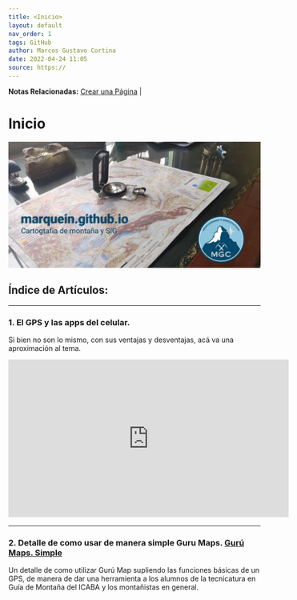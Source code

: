 ```yaml
---
title: <Inicio>
layout: default
nav_order: 1
tags: GitHub
author: Marcos Gustavo Cortina
date: 2022-04-24 11:05
source: https://
---
```

**Notas Relacionadas:** 
[Crear una Página](Crear-una-pagina.md) |

# Inicio
![Portada](Anexos/GitHub.jpg)

## Índice de Artículos:
---
### 1. El GPS y las apps del celular.
Si bien no son lo mismo, con sus ventajas y desventajas, acá va una aproximación al tema.

<iframe width="560" height="315" src="https://www.youtube.com/embed/VA5nY60uvW0" title="YouTube video player" frameborder="0" allow="accelerometer; autoplay; clipboard-write; encrypted-media; gyroscope; picture-in-picture" allowfullscreen></iframe>


---
### 2. Detalle de como usar de manera simple  Guru Maps. [Gurú Maps. Simple](GuruMaps.md)
Un detalle de como utilizar Gurú Map supliendo las funciones básicas de un GPS, de manera de dar una herramienta a los alumnos de la tecnicatura en Guía de Montaña del ICABA y los montañistas en general.




